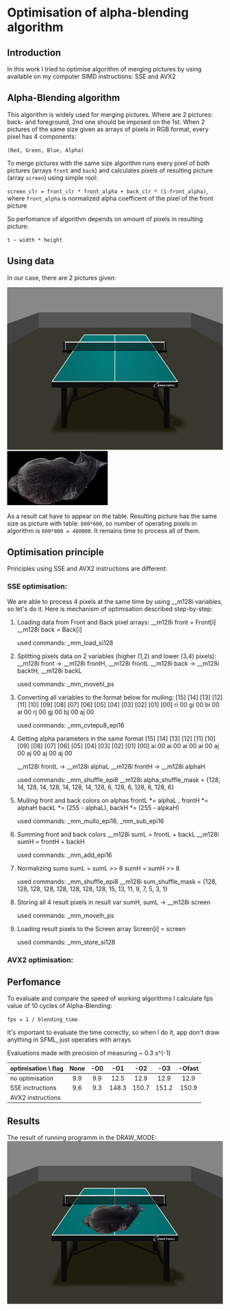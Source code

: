 # Optimisation of alpha-blending algorithm

## Introduction
In this work I tried to optimise algorithm of merging pictures by using available on my computer SIMD instructions: SSE and AVX2

## Alpha-Blending algorithm
This algorithm is widely used for merging pictures. Where are 2 pictures: back- and foreground, 2nd one should be imposed on the 1st. When 2 pictures of the same size given as arrays of pixels in RGB format, every pixel has 4 components:

``(Red, Green, Blue, Alpha)``

To merge pictures with the same size algorithm runs every pixel of both pictures (arrays ``front`` and ``back``) and calculates pixels of resulting picture (array ``screen``) using simple rool:

``screen_clr = front_clr * front_alpha + back_clr * (1-front_alpha)``, where ``front_alpha`` is normalized alpha coefficent of the pixel of the front picture

So perfomance of algorithm depends on amount of pixels in resulting picture:

``t ~ width * height``

## Using data
In our case, there are 2 pictures given:

![Table](Pictures/Table.bmp)
![AskhatCat](Pictures/AskhatCat.bmp)

As a result cat have to appear on the table. Resulting picture has the same size as picture with table: ``800*600``, so number of operating pixels in algorithm is ``600*800 = 480000``. It remains time to process all of them.

## Optimisation principle
Principles using SSE and AVX2 instructions are different:

### SSE optimisation:
We are able to process 4 pixels at the same time by using __m128i variables, so let's do it. Here is mechanism of optimisation described step-by-step:

1) Loading data from Front and Back pixel arrays:
    __m128i front = Front[i]
    __m128i back  = Back[i]

    used commands: _mm_load_si128

2) Splitting pixels data on 2 variables (higher (1,2) and lower (3,4) pixels):
    __m128i front -> __m128i frontH, __m128i frontL
    __m128i back  -> __m128i backtH, __m128i backL

    used commands: _mm_movehl_ps

3) Converting all variables to the format  below for mulling:
    [15] [14] [13] [12] [11] [10] [09] [08] [07] [06] [05] [04] [03] [02] [01] [00]
     ri   00   gi   00   bi   00   ai   00   rj   00   gj   00  bj   00   aj   00

    used commands: _mm_cvtepu8_epi16

4) Getting alpha parameters in the same format
    [15] [14] [13] [12] [11] [10] [09] [08] [07] [06] [05] [04] [03] [02] [01] [00]
     ai   00   ai   00   ai   00   ai   00   aj   00   aj   00  aj   00   aj   00

    __m128i frontL -> __m128i alphaL
    __m128i frontH -> __m128i alphaH

    used commands: _mm_shuffle_epi8
    __m128i alpha_shuffle_mask = {128, 14, 128, 14, 128, 14, 128, 14,   128, 6, 128, 6, 128, 6, 128, 6}

5) Mulling front and back colors on alphas
    frontL *= alphaL        , frontH *= alphaH
    backL  *= (255 - alphaL), backH  *= (255 - alpkaH)

    used commands: _mm_mullo_epi16, _mm_sub_epi16

6) Summing front and back colors
    __m128i sumL = frontL + backL
    __m128i sumH = frontH + backH

    used commands: _mm_add_epi16

7) Normalizing sums
    sumL = sumL >> 8
    sumH = sumH >> 8

    used commands: _mm_shuffle_epi8
    __m128i sum_shuffle_mask = {128, 128, 128, 128, 128, 128, 128, 128, 15, 13, 11, 9, 7, 5, 3, 1}

8) Storing all 4 result pixels in result var
    sumH, sumL -> __m128i screen

    used commands: _mm_movelh_ps

9) Loading result pixels to the Screen array
    Screen[i] = screen

    used commands: _mm_store_si128

### AVX2 optimisation:


## Perfomance
To evaluate and compare the speed of working algorithms I calculate fps value of 10 cycles of Alpha-Blending:

``fps = 1 / blending_time``

It's important to evaluate the time correctly, so when I do it, app don't draw anything in SFML, just operaties with arrays

Evaluations made with precision of measuring ~ 0.3 s^(-1)

|optimisation \ flag|None   |-O0 |-O1  |-O2  |-O3     |-Ofast|
|:------------------|:-----:|:--:|:---:|:---:|:------:|:----:|
|no optimisation    |9.9    |9.9 |12.5 |12.9 |12.9    |12.9  |
|SSE inctructions   |9.6    |9.3 |148.3|150.7|151.2   |150.9 |
|AVX2 instructions  |       |    |     |     |        |      |

## Results
The result of running programm in the DRAW_MODE:
![Result](Pictures/Result.png)
